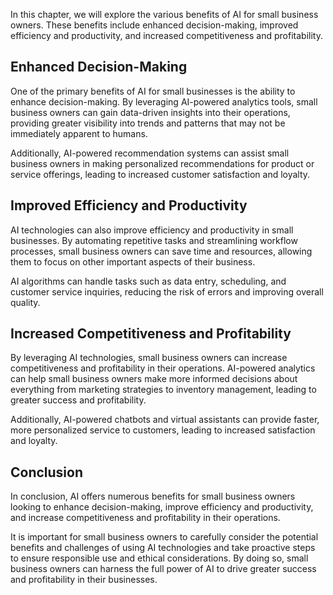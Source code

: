 
In this chapter, we will explore the various benefits of AI for small business owners. These benefits include enhanced decision-making, improved efficiency and productivity, and increased competitiveness and profitability.

Enhanced Decision-Making
------------------------

One of the primary benefits of AI for small businesses is the ability to enhance decision-making. By leveraging AI-powered analytics tools, small business owners can gain data-driven insights into their operations, providing greater visibility into trends and patterns that may not be immediately apparent to humans.

Additionally, AI-powered recommendation systems can assist small business owners in making personalized recommendations for product or service offerings, leading to increased customer satisfaction and loyalty.

Improved Efficiency and Productivity
------------------------------------

AI technologies can also improve efficiency and productivity in small businesses. By automating repetitive tasks and streamlining workflow processes, small business owners can save time and resources, allowing them to focus on other important aspects of their business.

AI algorithms can handle tasks such as data entry, scheduling, and customer service inquiries, reducing the risk of errors and improving overall quality.

Increased Competitiveness and Profitability
-------------------------------------------

By leveraging AI technologies, small business owners can increase competitiveness and profitability in their operations. AI-powered analytics can help small business owners make more informed decisions about everything from marketing strategies to inventory management, leading to greater success and profitability.

Additionally, AI-powered chatbots and virtual assistants can provide faster, more personalized service to customers, leading to increased satisfaction and loyalty.

Conclusion
----------

In conclusion, AI offers numerous benefits for small business owners looking to enhance decision-making, improve efficiency and productivity, and increase competitiveness and profitability in their operations.

It is important for small business owners to carefully consider the potential benefits and challenges of using AI technologies and take proactive steps to ensure responsible use and ethical considerations. By doing so, small business owners can harness the full power of AI to drive greater success and profitability in their businesses.
